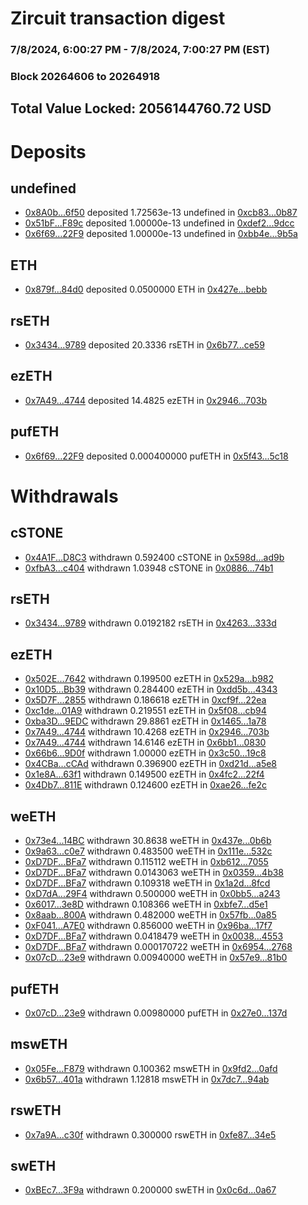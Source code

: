 # Zircuit transaction digest
### 7/8/2024, 6:00:27 PM - 7/8/2024, 7:00:27 PM (EST)
### Block 20264606 to 20264918

## Total Value Locked: 2056144760.72 USD

# Deposits
## undefined
- [0x8A0b...6f50](https://etherscan.io/address/0x8A0bB66B733cdFAf45a496AdEfa702983Cc66f50) deposited 1.72563e-13 undefined in [0xcb83...0b87](https://etherscan.io/tx/0x8A0bB66B733cdFAf45a496AdEfa702983Cc66f50)
- [0x51bF...F89c](https://etherscan.io/address/0x51bF557d1054C7281aF14F3Bb58117930DfcF89c) deposited 1.00000e-13 undefined in [0xdef2...9dcc](https://etherscan.io/tx/0x51bF557d1054C7281aF14F3Bb58117930DfcF89c)
- [0x6f69...22F9](https://etherscan.io/address/0x6f69286d7C51DE0f0cF5F3C03c8cA3edA8a322F9) deposited 1.00000e-13 undefined in [0xbb4e...9b5a](https://etherscan.io/tx/0x6f69286d7C51DE0f0cF5F3C03c8cA3edA8a322F9)
## ETH
- [0x879f...84d0](https://etherscan.io/address/0x879f3345EEc3A1ba9aB7187FAdc294A4F84884d0) deposited 0.0500000 ETH in [0x427e...bebb](https://etherscan.io/tx/0x879f3345EEc3A1ba9aB7187FAdc294A4F84884d0)
## rsETH
- [0x3434...9789](https://etherscan.io/address/0x34349c5569e7B846c3558961552D2202760A9789) deposited 20.3336 rsETH in [0x6b77...ce59](https://etherscan.io/tx/0x34349c5569e7B846c3558961552D2202760A9789)
## ezETH
- [0x7A49...4744](https://etherscan.io/address/0x7A493Be5c2ce014cD049Bf178a1ac0Db1B434744) deposited 14.4825 ezETH in [0x2946...703b](https://etherscan.io/tx/0x7A493Be5c2ce014cD049Bf178a1ac0Db1B434744)
## pufETH
- [0x6f69...22F9](https://etherscan.io/address/0x6f69286d7C51DE0f0cF5F3C03c8cA3edA8a322F9) deposited 0.000400000 pufETH in [0x5f43...5c18](https://etherscan.io/tx/0x6f69286d7C51DE0f0cF5F3C03c8cA3edA8a322F9)
# Withdrawals
## cSTONE
- [0x4A1F...D8C3](https://etherscan.io/address/0x4A1F8D6B928269561ecee07023cB322cB72eD8C3) withdrawn 0.592400 cSTONE in [0x598d...ad9b](https://etherscan.io/tx/0x4A1F8D6B928269561ecee07023cB322cB72eD8C3)
- [0xfbA3...c404](https://etherscan.io/address/0xfbA30c4a12ea4503919D09d533bCC1F3B211c404) withdrawn 1.03948 cSTONE in [0x0886...74b1](https://etherscan.io/tx/0xfbA30c4a12ea4503919D09d533bCC1F3B211c404)
## rsETH
- [0x3434...9789](https://etherscan.io/address/0x34349c5569e7B846c3558961552D2202760A9789) withdrawn 0.0192182 rsETH in [0x4263...333d](https://etherscan.io/tx/0x34349c5569e7B846c3558961552D2202760A9789)
## ezETH
- [0x502E...7642](https://etherscan.io/address/0x502E98cA3f5347dFbBeD2a20f4bEce95A4c77642) withdrawn 0.199500 ezETH in [0x529a...b982](https://etherscan.io/tx/0x502E98cA3f5347dFbBeD2a20f4bEce95A4c77642)
- [0x10D5...Bb39](https://etherscan.io/address/0x10D59fA8EF5D9Ccd2a2Eb62Fe86d9254481fBb39) withdrawn 0.284400 ezETH in [0xdd5b...4343](https://etherscan.io/tx/0x10D59fA8EF5D9Ccd2a2Eb62Fe86d9254481fBb39)
- [0x5D7F...2855](https://etherscan.io/address/0x5D7F7f0Fa4fb9a90b54435Fb9F8f7a29d2d62855) withdrawn 0.186618 ezETH in [0xcf9f...22ea](https://etherscan.io/tx/0x5D7F7f0Fa4fb9a90b54435Fb9F8f7a29d2d62855)
- [0xc1de...01A9](https://etherscan.io/address/0xc1de062378818b970712a395c35AbD9Ba41D01A9) withdrawn 0.219551 ezETH in [0x5f08...cb94](https://etherscan.io/tx/0xc1de062378818b970712a395c35AbD9Ba41D01A9)
- [0xba3D...9EDC](https://etherscan.io/address/0xba3DEEA197fa03657710690760396FA97D369EDC) withdrawn 29.8861 ezETH in [0x1465...1a78](https://etherscan.io/tx/0xba3DEEA197fa03657710690760396FA97D369EDC)
- [0x7A49...4744](https://etherscan.io/address/0x7A493Be5c2ce014cD049Bf178a1ac0Db1B434744) withdrawn 10.4268 ezETH in [0x2946...703b](https://etherscan.io/tx/0x7A493Be5c2ce014cD049Bf178a1ac0Db1B434744)
- [0x7A49...4744](https://etherscan.io/address/0x7A493Be5c2ce014cD049Bf178a1ac0Db1B434744) withdrawn 14.6146 ezETH in [0x6bb1...0830](https://etherscan.io/tx/0x7A493Be5c2ce014cD049Bf178a1ac0Db1B434744)
- [0x66b6...9D0f](https://etherscan.io/address/0x66b6C9462A811fD4f8F393752810c376ba309D0f) withdrawn 1.00000 ezETH in [0x3c50...19c8](https://etherscan.io/tx/0x66b6C9462A811fD4f8F393752810c376ba309D0f)
- [0x4CBa...cCAd](https://etherscan.io/address/0x4CBa4a4B3f405c9857D6489AF76154aE4B44cCAd) withdrawn 0.396900 ezETH in [0xd21d...a5e8](https://etherscan.io/tx/0x4CBa4a4B3f405c9857D6489AF76154aE4B44cCAd)
- [0x1e8A...63f1](https://etherscan.io/address/0x1e8A4ec0a8546c532a929C7D53fc3E8853b963f1) withdrawn 0.149500 ezETH in [0x4fc2...22f4](https://etherscan.io/tx/0x1e8A4ec0a8546c532a929C7D53fc3E8853b963f1)
- [0x4Db7...811E](https://etherscan.io/address/0x4Db7a5D9068c1C40064171a787f287762987811E) withdrawn 0.124600 ezETH in [0xae26...fe2c](https://etherscan.io/tx/0x4Db7a5D9068c1C40064171a787f287762987811E)
## weETH
- [0x73e4...14BC](https://etherscan.io/address/0x73e47E110dD251bd6449381724F2BB51C11b14BC) withdrawn 30.8638 weETH in [0x437e...0b6b](https://etherscan.io/tx/0x73e47E110dD251bd6449381724F2BB51C11b14BC)
- [0x9a63...c0e7](https://etherscan.io/address/0x9a636DA0De8570F8d59Be35869f8E7b11DeBc0e7) withdrawn 0.483500 weETH in [0x111e...532c](https://etherscan.io/tx/0x9a636DA0De8570F8d59Be35869f8E7b11DeBc0e7)
- [0xD7DF...BFa7](https://etherscan.io/address/0xD7DF7E085214743530afF339aFC420c7c720BFa7) withdrawn 0.115112 weETH in [0xb612...7055](https://etherscan.io/tx/0xD7DF7E085214743530afF339aFC420c7c720BFa7)
- [0xD7DF...BFa7](https://etherscan.io/address/0xD7DF7E085214743530afF339aFC420c7c720BFa7) withdrawn 0.0143063 weETH in [0x0359...4b38](https://etherscan.io/tx/0xD7DF7E085214743530afF339aFC420c7c720BFa7)
- [0xD7DF...BFa7](https://etherscan.io/address/0xD7DF7E085214743530afF339aFC420c7c720BFa7) withdrawn 0.109318 weETH in [0x1a2d...8fcd](https://etherscan.io/tx/0xD7DF7E085214743530afF339aFC420c7c720BFa7)
- [0xD7dA...29F4](https://etherscan.io/address/0xD7dAf49411BD0b166df8B617709a5E76825f29F4) withdrawn 0.500000 weETH in [0x0bb5...a243](https://etherscan.io/tx/0xD7dAf49411BD0b166df8B617709a5E76825f29F4)
- [0x6017...3e8D](https://etherscan.io/address/0x60178c052e502E13C3B9190Bf4824B86f03a3e8D) withdrawn 0.108366 weETH in [0xbfe7...d5e1](https://etherscan.io/tx/0x60178c052e502E13C3B9190Bf4824B86f03a3e8D)
- [0x8aab...800A](https://etherscan.io/address/0x8aab9bBc05a712a473CF30BD3a69e4a8Eb9a800A) withdrawn 0.482000 weETH in [0x57fb...0a85](https://etherscan.io/tx/0x8aab9bBc05a712a473CF30BD3a69e4a8Eb9a800A)
- [0xF041...A7E0](https://etherscan.io/address/0xF0414AAceC3f62883D495Ead83950e7C4050A7E0) withdrawn 0.856000 weETH in [0x96ba...17f7](https://etherscan.io/tx/0xF0414AAceC3f62883D495Ead83950e7C4050A7E0)
- [0xD7DF...BFa7](https://etherscan.io/address/0xD7DF7E085214743530afF339aFC420c7c720BFa7) withdrawn 0.0418479 weETH in [0x0038...4553](https://etherscan.io/tx/0xD7DF7E085214743530afF339aFC420c7c720BFa7)
- [0xD7DF...BFa7](https://etherscan.io/address/0xD7DF7E085214743530afF339aFC420c7c720BFa7) withdrawn 0.000170722 weETH in [0x6954...2768](https://etherscan.io/tx/0xD7DF7E085214743530afF339aFC420c7c720BFa7)
- [0x07cD...23e9](https://etherscan.io/address/0x07cDbaD9081393cDE0d89Dd77C4E295a1f2f23e9) withdrawn 0.00940000 weETH in [0x57e9...81b0](https://etherscan.io/tx/0x07cDbaD9081393cDE0d89Dd77C4E295a1f2f23e9)
## pufETH
- [0x07cD...23e9](https://etherscan.io/address/0x07cDbaD9081393cDE0d89Dd77C4E295a1f2f23e9) withdrawn 0.00980000 pufETH in [0x27e0...137d](https://etherscan.io/tx/0x07cDbaD9081393cDE0d89Dd77C4E295a1f2f23e9)
## mswETH
- [0x05Fe...F879](https://etherscan.io/address/0x05Fe5507da021D3DF44D7D28519E69C77c5cF879) withdrawn 0.100362 mswETH in [0x9fd2...0afd](https://etherscan.io/tx/0x05Fe5507da021D3DF44D7D28519E69C77c5cF879)
- [0x6b57...401a](https://etherscan.io/address/0x6b579bAcfFea19b002271D448a62B161f754401a) withdrawn 1.12818 mswETH in [0x7dc7...94ab](https://etherscan.io/tx/0x6b579bAcfFea19b002271D448a62B161f754401a)
## rswETH
- [0x7a9A...c30f](https://etherscan.io/address/0x7a9A70BD3382D57faBA7B9105c5335471a17c30f) withdrawn 0.300000 rswETH in [0xfe87...34e5](https://etherscan.io/tx/0x7a9A70BD3382D57faBA7B9105c5335471a17c30f)
## swETH
- [0xBEc7...3F9a](https://etherscan.io/address/0xBEc7497BB63285de19Ed6680A28FEd4F7CAb3F9a) withdrawn 0.200000 swETH in [0x0c6d...0a67](https://etherscan.io/tx/0xBEc7497BB63285de19Ed6680A28FEd4F7CAb3F9a)
